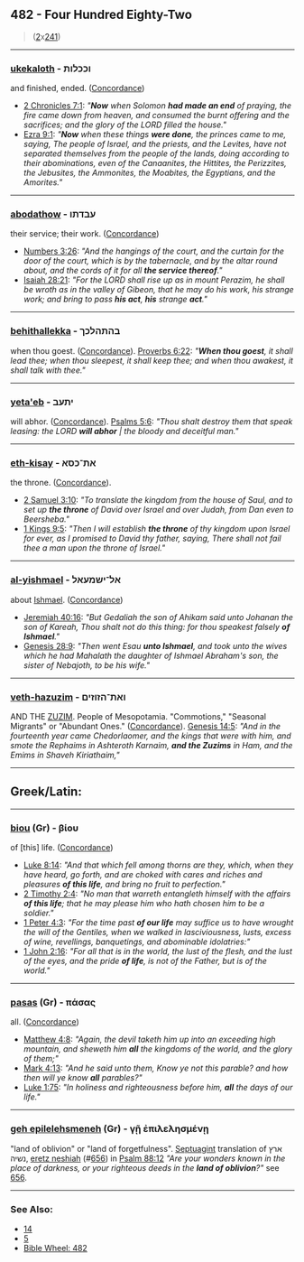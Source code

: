 ## 482 - Four Hundred Eighty-Two
> ([2](2)x[241](241))

---

### [ukekaloth](/keys/VKKLVTh) - וככלות
and finished, ended. ([Concordance](https://biblehub.com/hebrew/uchechallot_3615.htm))

- [2 Chronicles 7:1](https://biblehub.com/2_chronicles/7-1.htm): *"**Now** when Solomon **had made an end** of praying, the fire came down from heaven, and consumed the burnt offering and the sacrifices; and the glory of the LORD filled the house."*
- [Ezra 9:1](https://biblehub.com/ezra/9-1.htm): *"**Now** when these things **were done**, the princes came to me, saying, The people of Israel, and the priests, and the Levites, have not separated themselves from the people of the lands, doing according to their abominations, even of the Canaanites, the Hittites, the Perizzites, the Jebusites, the Ammonites, the Moabites, the Egyptians, and the Amorites."*

---

### [abodathow](/keys/OBDThV) - עבדתו
their service; their work. ([Concordance](https://biblehub.com/hebrew/avodato_5656.htm))

- [Numbers 3:26](https://biblehub.com/numbers/3-26.htm): *"And the hangings of the court, and the curtain for the door of the court, which is by the tabernacle, and by the altar round about, and the cords of it for all **the service thereof**."*
- [Isaiah 28:21](https://biblehub.com/isaiah/28-21.htm): *"For the LORD shall rise up as in mount Perazim, he shall be wroth as in the valley of Gibeon, that he may do his work, his strange work; and bring to pass **his act**, **his** strange **act**."*

---

### [behithallekka](/keys/BHThHLKK) - בהתהלכך
when thou goest. ([Concordance](https://biblehub.com/hebrew/behithallechcha_1980.htm)). [Proverbs 6:22](https://biblehub.com/proverbs/6-22.htm): *"**When thou goest**, it shall lead thee; when thou sleepest, it shall keep thee; and when thou awakest, it shall talk with thee."*

---

### [yeta'eb](/keys/IThOB) - יתעב
will abhor. ([Concordance](https://biblehub.com/hebrew/yetaev_8581.htm)). [Psalms 5:6](https://biblehub.com/psalms/5-6.htm): *"Thou shalt destroy them that speak leasing: the LORD **will abhor** | the bloody and deceitful man."*

---

### [eth-kisay](/keys/ATh-KSA) - את־כסא
the throne. ([Concordance](https://biblehub.com/hebrew/kisse_3678.htm)).

- [2 Samuel 3:10](https://biblehub.com/2_samuel/3-10.htm): *"To translate the kingdom from the house of Saul, and to set up **the throne** of David over Israel and over Judah, from Dan even to Beersheba."*
- [1 Kings 9:5](https://biblehub.com/1_kings/9-5.htm): *"Then I will establish **the throne** of thy kingdom upon Israel for ever, as I promised to David thy father, saying, There shall not fail thee a man upon the throne of Israel."*

---

### [al-yishmael](/keys/AL-IShMOAL) - אל־ישמעאל
about [Ishmael](/keys/IShMOAL). ([Concordance](https://biblehub.com/hebrew/yishmael_3458.htm))

- [Jeremiah 40:16](https://biblehub.com/jeremiah/40-16.htm): *"But Gedaliah the son of Ahikam said unto Johanan the son of Kareah, Thou shalt not do this thing: for thou speakest falsely **of Ishmael**."*
- [Genesis 28:9](https://biblehub.com/genesis/28-9.htm): *"Then went Esau **unto Ishmael**, and took unto the wives which he had Mahalath the daughter of Ishmael Abraham's son, the sister of Nebajoth, to be his wife."*

---

### [veth-hazuzim](/keys/VATh-HZVZIM) - ואת־הזוזים
AND THE [ZUZIM](/keys/ZVZIM). People of Mesopotamia. "Commotions," "Seasonal Migrants" or "Abundant Ones." ([Concordance](https://biblehub.com/hebrew/hazzuzim_2104.htm)). [Genesis 14:5](https://biblehub.com/genesis/14-5.htm): *"And in the fourteenth year came Chedorlaomer, and the kings that were with him, and smote the Rephaims in Ashteroth Karnaim, **and the Zuzims** in Ham, and the Emims in Shaveh Kiriathaim,"*

---

## Greek/Latin:

---

### [biou](/greek?word=biou) (Gr) - βίου
of [this] life. ([Concordance](https://biblehub.com/greek/biou_979.htm))

- [Luke 8:14](https://biblehub.com/text/luke/8-14.htm): *"And that which fell among thorns are they, which, when they have heard, go forth, and are choked with cares and riches and pleasures **of this life**, and bring no fruit to perfection."*
- [2 Timothy 2:4](https://biblehub.com/text/2_timothy/2-4.htm): *"No man that warreth entangleth himself with the affairs **of this life**; that he may please him who hath chosen him to be a soldier."*
- [1 Peter 4:3](https://biblehub.com/text/1_peter/4-3.htm): *"For the time past **of our life** may suffice us to have wrought the will of the Gentiles, when we walked in lasciviousness, lusts, excess of wine, revellings, banquetings, and abominable idolatries:"*
- [1 John 2:16](https://biblehub.com/text/1_john/2-16.htm): *"For all that is in the world, the lust of the flesh, and the lust of the eyes, and the pride **of life**, is not of the Father, but is of the world."*

---

### [pasas](/greek?word=pasas) (Gr) - πάσας
all. ([Concordance](https://biblehub.com/greek/pasas_3956.htm))

- [Matthew 4:8](https://biblehub.com/text/matthew/4-8.htm): *"Again, the devil taketh him up into an exceeding high mountain, and sheweth him **all** the kingdoms of the world, and the glory of them;"*
- [Mark 4:13](https://biblehub.com/text/mark/4-13.htm): *"And he said unto them, Know ye not this parable? and how then will ye know **all** parables?"*
- [Luke 1:75](https://biblehub.com/text/luke/1-75.htm): *"In holiness and righteousness before him, **all** the days of our life."*

---

### [geh epilelehsmeneh](/greek?word=gh+epilelhsmenh) (Gr) - γῇ ἐπιλελησμένῃ
"land of oblivion" or "land of forgetfulness". [Septuagint](https://www.blueletterbible.org/lxx/psa/88/12/s_566012) translation of ארץ נשיה, [eretz neshiah](/keys/ARTz.NShIH) (#[656](656)) in [Psalm 88:12](https://biblehub.com/psalms/88-12.htm) *"Are your wonders known in the place of darkness, or your righteous deeds in the **land of oblivion**?"* see [656](656).

---

### See Also:

- [14](14)
- [5](5)
- [Bible Wheel: 482](https://www.biblewheel.com//GR/GR_Database.php?SearchBy_Gematria=482)

